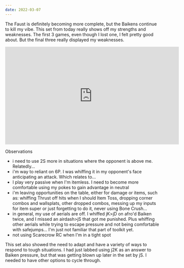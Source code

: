 ```yaml
---
date: 2022-03-07
---
```

The Faust is definitely becoming more complete, but the Baikens continue to kill my vibe. This set from today really shows off my strengths and weaknesses. The first 3 games, even though I lost one, I felt pretty good about. But the final three really displayed my weaknesses.

<iframe width="560" height="315" src="https://www.youtube.com/embed/9cGDjWdT19M" title="YouTube video player" frameborder="0" allow="accelerometer; autoplay; clipboard-write; encrypted-media; gyroscope; picture-in-picture" allowfullscreen></iframe>

Observations
* i need to use 2S more in situations where the opponent is above me. Relatedly...
* i'm way to reliant on 6P. I was whiffing it in my opponent's face anticipating an attack. Which relates to...
* I play very passive when I'm itemless. I need to become more comfortable using my pokes to gain advantage in neutral
* i'm leaving opportunities on the table, either for damage or items, such as: whiffing Thrust off hits when I should Item Toss, dropping corner combos and wallsplats, other dropped combos, messing up my inputs for item super or just forgetting to do it, never using Bone Crush...
* in general, my use of aerials are off. I whiffed jK>jD on afro'd Baiken twice, and I missed an airdash>jS that got me punished. Plus whiffing other aerials while trying to escape pressure and not being comfortable with safejumps... I'm just not familiar that part of toolkit yet.
* not using Scarecrow RC when I'm in a tight spot

This set also showed the need to adapt and have a variety of ways to respond to tough situations. I had just labbed using j2K as an answer to Baiken pressure, but that was getting blown up later in the set by jS. I needed to have other options to cycle through.